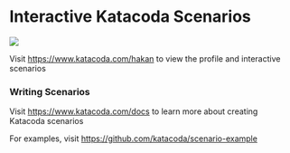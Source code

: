 # Interactive Katacoda Scenarios

[![](http://shields.katacoda.com/katacoda/hakan/count.svg)](https://www.katacoda.com/hakan "Get your profile on Katacoda.com")

Visit https://www.katacoda.com/hakan to view the profile and interactive scenarios

### Writing Scenarios
Visit https://www.katacoda.com/docs to learn more about creating Katacoda scenarios

For examples, visit https://github.com/katacoda/scenario-example
